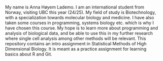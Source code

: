 My name is Anna Høyem Lademo. I am an international student from Norway, visiting UBC this year (24/25). My field of study is Biotechnology, with a specialization towards molecular biology and medicine. I have also taken some courses in programming, systems biology etc. which is why I have chosen this course. My hope is to learn more about programming and analysis of biological data, and be able to use this in my further research where single cell analysis among other methods will be relevant. 
This repository contains an intro assignment in Statistical Methods of High Dimensional Biology. It is meant as a practice assignment for learning basics about R and Git.
